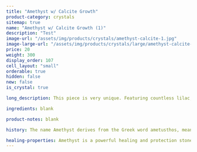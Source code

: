 ```yaml
---
title: "Amethyst w/ Calcite Growth"
product-category: crystals
sitemap: true
name: "Amethyst w/ Calcite Growth (1)"
description: "Test"
image-url: "/assets/img/products/crystals/amethyst-calcite-1.jpg"
image-large-url: "/assets/img/products/crystals/large/amethyst-calcite-1.jpg"
price: 20
weight: 300
display_order: 107
cell_layout: "small"
orderable: true
hidden: false
new: false
is_crystal: true

long_description: This piece is very unique. Featuring countless lilac, pale-purple points with unique growth lines and little calcite growths both inside + on the crystal. It boasts an interesting self-healed side which means the crystal literally healed itself from damage at some point. A great book divider or altar piece.

ingredients: blank

product-notes: blank

history: The name Amethyst derives from the Greek word ametusthos, meaning “not intoxicated,” and comes from an ancient legend. The wine god Bacchus, angry over an insult and determined to avenge himself decreed the first person he should meet would be devoured by his tigers. The unfortunate mortal happened to be a beautiful maiden named Amethyst on her way to worship at the shrine of Diana. As the ferocious beasts sprang, she sought the protection of the goddess and was saved by being turned into a clear, white crystal. Bacchus, regretting his cruelty, poured the juice of his grapes over the stone as an offering, giving the gem its lovely purple hue.

healing-properties: Amethyst is a powerful healing and protection stone. It is the February birthstone and is associated to the crown chakra, providing protection against psychic attack, enhancing psychic abilities, calming and stimulating the mind, and nourishing the spirit. For this reason amethyst has been historically used as a remedy for nightmares and insomnia, as well as to aid meditative focus.
---
```

